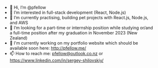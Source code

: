 - 👋 Hi, I’m @pfellow
- 👀 I’m interested in full-stack development (React, Node.js)
- 🌱 I’m currently practising, building pet projects with React.js, Node.js, and AWS
- 💞️ I’m looking for a part-time or internship position while studying or/and a full-time position after my graduation in November 2023 (New Zealand)
- 📑 I'm currently working on my portfolio website which should be available soon here: http://pfellow.me/
- 📫 How to reach me: pfellow@outlook.co.nz or https://www.linkedin.com/in/sergey-shilovskiy/

<!---
pfellow/pfellow is a ✨ special ✨ repository because its `README.md` (this file) appears on your GitHub profile.
You can click the Preview link to take a look at your changes.
--->
